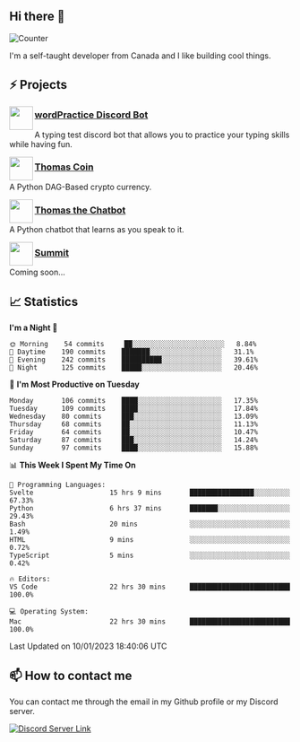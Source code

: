 <h2>Hi there 👋</h2>

![Counter](https://komarev.com/ghpvc/?username=principle105)

<p>I'm a self-taught developer from Canada and I like building cool things.</p>

<h2>⚡ Projects</h2>

<img align="left" src="https://i.imgur.com/BIzs17V.png" width="42" height="42" />
<h3><a target="_blank" href="http://wordpractice.principle.sh/">wordPractice Discord Bot</a></h3>
<p>A typing test discord bot that allows you to practice your typing skills while having fun.</p>

<img align="left" src="https://i.imgur.com/4FdQpgN.png" width="42" height="42" />
<h3><a href="https://github.com/principle105/thomas-coin">Thomas Coin</a></h3>
<p>A Python DAG-Based crypto currency.</p>

<img align="left" src="https://i.imgur.com/hA9YF2s.png" width="42" height="42" />
<h3><a href="https://github.com/principle105/thomasthechatbot">Thomas the Chatbot</a></h3>
<p>A Python chatbot that learns as you speak to it.</p>

<img align="left" src="https://i.imgur.com/Ly8Atho.png" width="42" height="42" />
<h3><a href="http://summit.sh/">Summit</a></h3>
<p>Coming soon...</p>

<h2>📈 Statistics</h2>

<!--START_SECTION:waka-->
**I'm a Night 🦉** 

```text
🌞 Morning    54 commits     ██░░░░░░░░░░░░░░░░░░░░░░░   8.84% 
🌆 Daytime    190 commits    ███████░░░░░░░░░░░░░░░░░░   31.1% 
🌃 Evening    242 commits    ██████████░░░░░░░░░░░░░░░   39.61% 
🌙 Night      125 commits    █████░░░░░░░░░░░░░░░░░░░░   20.46%

```
📅 **I'm Most Productive on Tuesday** 

```text
Monday       106 commits    ████░░░░░░░░░░░░░░░░░░░░░   17.35% 
Tuesday      109 commits    ████░░░░░░░░░░░░░░░░░░░░░   17.84% 
Wednesday    80 commits     ███░░░░░░░░░░░░░░░░░░░░░░   13.09% 
Thursday     68 commits     ██░░░░░░░░░░░░░░░░░░░░░░░   11.13% 
Friday       64 commits     ██░░░░░░░░░░░░░░░░░░░░░░░   10.47% 
Saturday     87 commits     ███░░░░░░░░░░░░░░░░░░░░░░   14.24% 
Sunday       97 commits     ████░░░░░░░░░░░░░░░░░░░░░   15.88%

```


📊 **This Week I Spent My Time On** 

```text
💬 Programming Languages: 
Svelte                   15 hrs 9 mins       ████████████████░░░░░░░░░   67.33% 
Python                   6 hrs 37 mins       ███████░░░░░░░░░░░░░░░░░░   29.43% 
Bash                     20 mins             ░░░░░░░░░░░░░░░░░░░░░░░░░   1.49% 
HTML                     9 mins              ░░░░░░░░░░░░░░░░░░░░░░░░░   0.72% 
TypeScript               5 mins              ░░░░░░░░░░░░░░░░░░░░░░░░░   0.42%

🔥 Editors: 
VS Code                  22 hrs 30 mins      █████████████████████████   100.0%

💻 Operating System: 
Mac                      22 hrs 30 mins      █████████████████████████   100.0%

```


 Last Updated on 10/01/2023 18:40:06 UTC
<!--END_SECTION:waka-->

<h2>📫 How to contact me</h2>

You can contact me through the email in my Github profile or my Discord server.

[![Discord Server Link](https://dcbadge.vercel.app/api/server/DHnk46C)](https://discord.gg/DHnk46C)

